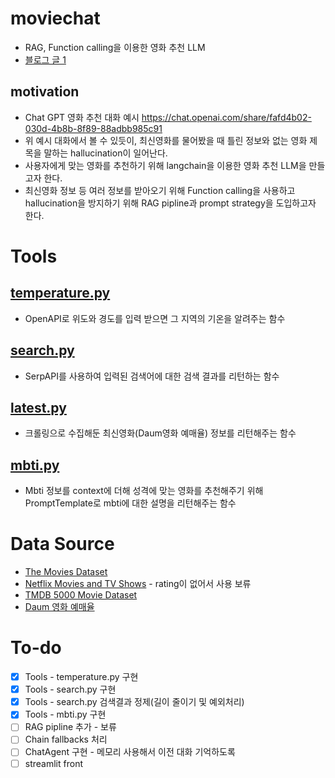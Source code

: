 # moviechat
- RAG, Function calling을 이용한 영화 추천 LLM  
- [블로그 글 1](https://velog.io/@jjlee6496/LangChain%EC%9D%84-%EC%9D%B4%EC%9A%A9%ED%95%9C-%EC%98%81%ED%99%94-%EC%B6%94%EC%B2%9C%EA%B8%B0-%EA%B0%9C%EB%B0%9C%EC%9D%BC%EC%A7%80-1)  

## motivation
- Chat GPT 영화 추천 대화 예시
https://chat.openai.com/share/fafd4b02-030d-4b8b-8f89-88adbb985c91
- 위 예시 대화에서 볼 수 있듯이, 최신영화를 물어봤을 때 틀린 정보와 없는 영화 제목을 말하는 hallucination이 일어난다.
- 사용자에게 맞는 영화를 추천하기 위해 langchain을 이용한  영화 추천 LLM을 만들고자 한다.
- 최신영화 정보 등 여러 정보를 받아오기 위해 Function calling을 사용하고 hallucination을 방지하기 위해 RAG pipline과 prompt strategy을 도입하고자 한다.

# Tools
## [temperature.py](https://github.com/jjlee6496/moviechat/blob/main/Tools/temperature.py)
* OpenAPI로 위도와 경도를 입력 받으면 그 지역의 기온을 알려주는 함수
## [search.py](https://github.com/jjlee6496/moviechat/blob/main/Tools/search.py)
* SerpAPI를 사용하여 입력된 검색어에 대한 검색 결과를 리턴하는 함수
## [latest.py](https://github.com/jjlee6496/moviechat/blob/main/Tools/latest.py)
* 크롤링으로 수집해둔 최신영화(Daum영화 예매율) 정보를 리턴해주는 함수
## [mbti.py](https://github.com/jjlee6496/moviechat/blob/main/Tools/mbti.py)
* Mbti 정보를 context에 더해 성격에 맞는 영화를 추천해주기 위해 PromptTemplate로 mbti에 대한 설명을 리턴해주는 함수
# Data Source
- [The Movies Dataset](https://www.kaggle.com/datasets/rounakbanik/the-movies-dataset)
- [Netflix Movies and TV Shows](https://www.kaggle.com/datasets/shivamb/netflix-shows) - rating이 없어서 사용 보류
- [TMDB 5000 Movie Dataset](https://www.kaggle.com/datasets/tmdb/tmdb-movie-metadata)
- [Daum 영화 예매율](https://movie.daum.net/ranking/reservation)


# To-do
* [X] Tools - temperature.py 구현 
* [X] Tools - search.py 구현
* [x] Tools - search.py 검색결과 정제(길이 줄이기 및 예외처리)
* [X] Tools - mbti.py 구현
* [ ] RAG pipline 추가 - 보류
* [ ] Chain fallbacks 처리
* [ ] ChatAgent 구현 - 메모리 사용해서 이전 대화 기억하도록
* [ ] streamlit front